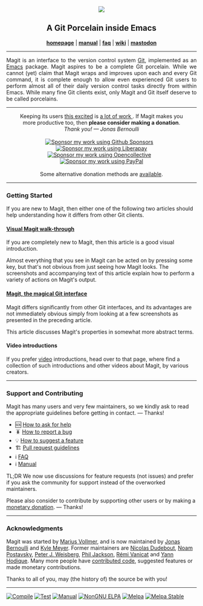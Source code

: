 <div align="center"><img src="https://magit.vc/assets/magit-168x200px.png"/></div>
<h2 align="center">A Git Porcelain inside Emacs</h2>
<p align="center">
  <a href="https://magit.vc"><b>homepage</b></a> |
  <a href="https://magit.vc/manual"><b>manual</b></a> |
  <a href="https://magit.vc/manual/magit/FAQ.html"><b>faq</b></a> |
  <a href="https://github.com/magit/magit/wiki"><b>wiki</b></a> |
  <a href="https://emacs.ch/@tarsius"><b>mastodon</b></a>
</p>
<hr>

<p align="justify">
  Magit is an interface to the version control system
  <a href="https://git-scm.com">Git</a>, implemented as an
  <a href="https://www.gnu.org/software/emacs">Emacs</a> package.
  Magit aspires to be a complete Git porcelain.  While we cannot
  (yet) claim that Magit wraps and improves upon each and every Git
  command, it is complete enough to allow even experienced Git users
  to perform almost all of their daily version control tasks directly
  from within Emacs.  While many fine Git clients exist, only Magit
  and Git itself deserve to be called porcelains.
</p>
<hr>

<div align="center">
  Keeping its users <a href= "https://magit.vc/quotes/">this excited</a> is
  <a href="https://magit.vc/stats/magit/authors.html#cumulated_added_lines_of_code_per_author">
    a lot of work
  </a>.
  If Magit makes you <br> more productive too,
  then <b>please consider making a donation</b>.
</div>
<div align="center">
  <em>Thank you! &mdash; Jonas Bernoulli</em>
</div>
<br>
<div align="center">
  <a href="https://github.com/sponsors/tarsius/">
    <img title="Sponsor my work using Github Sponsors"
         alt="Sponsor my work using Github Sponsors"
         src="https://magit.vc/assets/donate/github-sponsors-50px.png"></a>
  &nbsp;&nbsp;
  <a href="https://liberapay.com/magit/">
    <img title="Sponsor my work using Liberapay"
         alt="Sponsor my work using Liberapay"
         src="https://magit.vc/assets/donate/liberapay-50px.png"></a>
  <br>
  <a href="https://opencollective.com/magit/">
    <img title="Sponsor my work using Opencollective"
         alt="Sponsor my work using Opencollective"
         src="https://magit.vc/assets/donate/opencollective-50px.png"></a>
  &nbsp;&nbsp;
  <a href="https://magit.vc/donate/paypal.html">
    <img title="Sponsor my work using PayPal"
         alt="Sponsor my work using PayPal"
         src="https://magit.vc/assets/donate/paypal-50px.png"></a>
</div>
<br>
<div align="center">
  Some alternative donation methods are <a href="https://magit.vc/donate/">available</a>.
</div>
<hr>

### Getting Started

If you are new to Magit, then either one of the following two
articles should help understanding how it differs from other Git
clients.

#### [Visual Magit walk-through](https://emacsair.me/2017/09/01/magit-walk-through)

If you are completely new to Magit, then this article is a good
visual introduction.

Almost everything that you see in Magit can be acted on by pressing
some key, but that's not obvious from just seeing how Magit looks.
The screenshots and accompanying text of this article explain how to
perform a variety of actions on Magit's output.

#### [Magit, the magical Git interface](https://emacsair.me/2017/09/01/the-magical-git-interface)

Magit differs significantly from other Git interfaces, and its
advantages are not immediately obvious simply from looking at a few
screenshots as presented in the preceding article.

This article discusses Magit's properties in somewhat more abstract
terms.

#### Video introductions

If you prefer [video](https://magit.vc/screencasts/) introductions,
head over to that page, where find a collection of such introductions
and other videos about Magit, by various creators.

***
### Support and Contributing

Magit has many users and very few maintainers, so we kindly ask to read
the appropriate guidelines before getting in contact. &mdash; Thanks!

- 🆘 [How to ask for help](https://github.com/magit/magit/discussions/4630)
- 🪳 [How to report a bug](https://github.com/magit/magit/wiki/How-to-report-a-bug)
- 💡 [How to suggest a feature](https://github.com/magit/magit/discussions/4631)
- 🏗️ [Pull request guidelines](https://github.com/magit/magit/wiki/Pull-request-guidelines)
- ℹ️ [FAQ](https://magit.vc/manual/magit/FAQ.html)
- ℹ️ [Manual](https://magit.vc/manual/magit)

TL;DR We now use discussions for feature requests (not issues) and prefer
if you ask the community for support instead of the overworked maintainers.

Please also consider to contribute by supporting other users or by making
a [monetary donation](https://magit.vc/donate). &mdash; Thanks!

***
### Acknowledgments

Magit was started by [Marius Vollmer][marius], and is now maintained by
[Jonas Bernoulli][jonas] and [Kyle Meyer][kyle].  Former maintainers are
[Nicolas Dudebout][nicolas], [Noam Postavsky][noam],
[Peter J. Weisberg][peter], [Phil Jackson][phil], [Rémi Vanicat][remi] and
[Yann Hodique][yann].  Many more people have [contributed code][authors],
suggested features or made monetary contributions.

Thanks to all of you, may (the history of) the source be with you!

***
[![Compile](https://github.com/magit/magit/actions/workflows/compile.yml/badge.svg)](https://github.com/magit/magit/actions/workflows/compile.yml)
[![Test](https://github.com/magit/magit/actions/workflows/test.yml/badge.svg)](https://github.com/magit/magit/actions/workflows/test.yml)
[![Manual](https://github.com/magit/magit/actions/workflows/manual.yml/badge.svg)](https://github.com/magit/magit/actions/workflows/manual.yml)
[![NonGNU ELPA](https://emacsair.me/assets/badges/nongnu-elpa.svg)](https://elpa.nongnu.org/nongnu/magit.html)
[![Melpa](https://melpa.org/packages/magit-badge.svg)](https://melpa.org/#/magit)
[![Melpa Stable](https://stable.melpa.org/packages/magit-badge.svg)](https://stable.melpa.org/#/magit)


[authors]: https://magit.vc/stats/magit/authors.html
[jonas]:   https://emacsair.me
[kyle]:    https://kyleam.com
[marius]:  https://github.com/mvollmer
[nicolas]: http://dudebout.com
[noam]:    https://github.com/npostavs
[peter]:   https://github.com/pjweisberg
[phil]:    https://github.com/philjackson
[remi]:    https://github.com/vanicat
[yann]:    https://github.com/sigma
